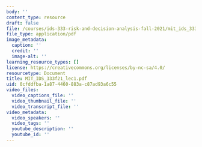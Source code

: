 ```yaml
---
body: ''
content_type: resource
draft: false
file: /courses/ids-333-risk-and-decision-analysis-fall-2021/mit_ids_333f21_lec1nv2.pdf
file_type: application/pdf
image_metadata:
  caption: ''
  credit: ''
  image-alt: ''
learning_resource_types: []
license: https://creativecommons.org/licenses/by-nc-sa/4.0/
resourcetype: Document
title: MIT_IDS_333f21_lec1.pdf
uid: 0cfddfba-1a87-4460-883a-c87ad93a6c55
video_files:
  video_captions_file: ''
  video_thumbnail_file: ''
  video_transcript_file: ''
video_metadata:
  video_speakers: ''
  video_tags: ''
  youtube_description: ''
  youtube_id: ''
---
```

